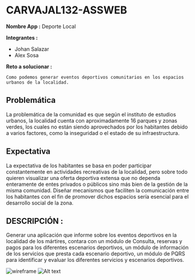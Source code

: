 # CARVAJAL132-ASSWEB

**Nombre App :** Deporte Local

**Integrantes :**
* Johan Salazar
* Alex Sosa
	
**Reto a solucionar :**

	Como podemos generar eventos deportivos comunitarios en los espacios urbanos de la localidad.
	
## Problemática
La problemática de la comunidad es que según el instituto de estudios urbanos, la localidad cuenta con aproximadamente 16 parques y zonas verdes, los cuales no están siendo aprovechados por los habitantes debido a varios factores, como la inseguridad o el estado de su infraestructura.
 
## Expectativa
La expectativa de los habitantes se basa en poder participar constantemente en actividades recreativas de la localidad, pero sobre todo quieren visualizar una oferta deportiva extensa que no dependa enteramente de entes privados o públicos sino más bien de la gestión de la misma comunidad. Diseñar mecanismos que faciliten la comunicación entre los habitantes con el fin de promover dichos espacios sería esencial para el desarrollo social de la zona.

## DESCRIPCIÓN :

Generar una aplicación que informe sobre los eventos deportivos en la localidad de los mártires, contara con un módulo de Consulta, reservas y pagos para los diferentes escenarios deportivos, un módulo de información de los servicios que presta cada escenario deportivo, un módulo de PQRS para identificar y evaluar los diferentes servicios y escenarios deportivos.

![wireframe](C:\Users\johsalsa\Documents\johanrepogit\CARVAJAL132-ASSWEB\Wireframe)
![Alt text](C:\Users\johsalsa\Documents\johanrepogit\CARVAJAL132-ASSWEB\Wireframe.png?raw=true "Title")
